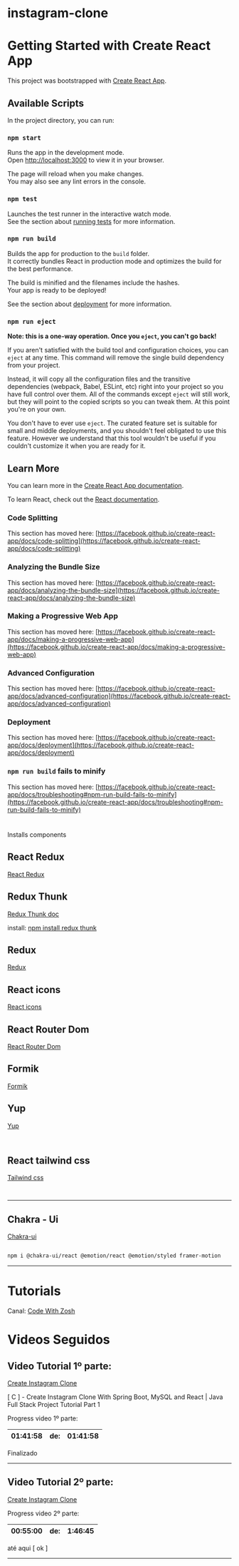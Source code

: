 # instagram-clone
# Getting Started with Create React App

This project was bootstrapped with [Create React App](https://github.com/facebook/create-react-app).

## Available Scripts

In the project directory, you can run:

### `npm start`

Runs the app in the development mode.\
Open [http://localhost:3000](http://localhost:3000) to view it in your browser.

The page will reload when you make changes.\
You may also see any lint errors in the console.

### `npm test`

Launches the test runner in the interactive watch mode.\
See the section about [running tests](https://facebook.github.io/create-react-app/docs/running-tests) for more information.

### `npm run build`

Builds the app for production to the `build` folder.\
It correctly bundles React in production mode and optimizes the build for the best performance.

The build is minified and the filenames include the hashes.\
Your app is ready to be deployed!

See the section about [deployment](https://facebook.github.io/create-react-app/docs/deployment) for more information.

### `npm run eject`

**Note: this is a one-way operation. Once you `eject`, you can't go back!**

If you aren't satisfied with the build tool and configuration choices, you can `eject` at any time. This command will remove the single build dependency from your project.

Instead, it will copy all the configuration files and the transitive dependencies (webpack, Babel, ESLint, etc) right into your project so you have full control over them. All of the commands except `eject` will still work, but they will point to the copied scripts so you can tweak them. At this point you're on your own.

You don't have to ever use `eject`. The curated feature set is suitable for small and middle deployments, and you shouldn't feel obligated to use this feature. However we understand that this tool wouldn't be useful if you couldn't customize it when you are ready for it.

## Learn More

You can learn more in the [Create React App documentation](https://facebook.github.io/create-react-app/docs/getting-started).

To learn React, check out the [React documentation](https://reactjs.org/).

### Code Splitting

This section has moved here: [https://facebook.github.io/create-react-app/docs/code-splitting](https://facebook.github.io/create-react-app/docs/code-splitting)

### Analyzing the Bundle Size

This section has moved here: [https://facebook.github.io/create-react-app/docs/analyzing-the-bundle-size](https://facebook.github.io/create-react-app/docs/analyzing-the-bundle-size)

### Making a Progressive Web App

This section has moved here: [https://facebook.github.io/create-react-app/docs/making-a-progressive-web-app](https://facebook.github.io/create-react-app/docs/making-a-progressive-web-app)

### Advanced Configuration

This section has moved here: [https://facebook.github.io/create-react-app/docs/advanced-configuration](https://facebook.github.io/create-react-app/docs/advanced-configuration)

### Deployment

This section has moved here: [https://facebook.github.io/create-react-app/docs/deployment](https://facebook.github.io/create-react-app/docs/deployment)

### `npm run build` fails to minify

This section has moved here: [https://facebook.github.io/create-react-app/docs/troubleshooting#npm-run-build-fails-to-minify](https://facebook.github.io/create-react-app/docs/troubleshooting#npm-run-build-fails-to-minify)


#

Installs components

## React Redux

[React Redux](https://react-redux.js.org/introduction/getting-started)

## Redux Thunk

[Redux Thunk doc](https://redux.js.org/usage/writing-logic-thunks)

install:
    [npm install redux thunk](https://www.npmjs.com/package/redux-thunk)

## Redux

[Redux](https://redux.js.org/introduction/getting-started)

## React icons

[React icons](https://react-icons.github.io/react-icons/)

## React Router Dom

[React Router Dom](https://www.npmjs.com/package/react-router-dom)

## Formik

[Formik](https://formik.org/docs/overview)

## Yup

[Yup](https://formik.org/docs/guides/validation)

```sh



```

## React tailwind css

[Tailwind css](https://tailwindcss.com/docs/guides/create-react-app)

```sh



```

<hr>


## Chakra - Ui

[Chakra-ui](https://chakra-ui.com/getting-started)

```sh

npm i @chakra-ui/react @emotion/react @emotion/styled framer-motion

```

<hr>


# Tutorials 

Canal:
    [Code With Zosh](https://www.youtube.com/@codwithzosh)


# Videos Seguidos

## Video Tutorial 1º parte:

[Create Instagram Clone ](https://www.youtube.com/watch?v=--QxzepM7Kw&list=PL7Oro2kvkIzJpEjx7PCaVBdZfxmZEbxy6)

[ C ]  - Create Instagram Clone With Spring Boot, MySQL and React | Java Full Stack Project Tutorial Part 1

Progress video 1º parte:

| 01:41:58 | de: | 01:41:58 |  
|-------|-----|---------|

Finalizado

<hr>

## Video Tutorial 2º parte:

[ Create Instagram Clone ](https://www.youtube.com/watch?v=1XCKebcfoDo&list=PL7Oro2kvkIzJpEjx7PCaVBdZfxmZEbxy6&index=2)

Progress video 2º parte:

| 00:55:00 | de: | 1:46:45 |
|----------|-----|---------|

até aqui [ ok ]

<hr>